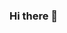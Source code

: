 ### Hi there 👋

<!--
**nikhilamalajerrin/nikhilamalajerrin** is a ✨ _special_ ✨ repository because its `README.md` (this file) appears on your GitHub profile.

Here are some ideas to get you started:

- 🔭 I’m currently working on effective engineering solutions for the better future. I have a bachelors in Mechatronics and a strong background knowledge in Robotics,Embedded systems and Artificial Intelligence. Getting a life changing product into the hands of people is my calling
- 🌱 I’m currently learning ROS and MOTION PLANNING
- 👯 I have Profound knowledge in Control theory, SLAM, Path planning, Motion Planning, ROS framework, Embedded system Design and Mechanical Designing. Proficient in Simulation         software : V-REP,Matlab and Gazebo with good Programming skills in C, C++ and Python.
- 💬 Ask me about Robotics,kinematics,dynamics and control theory
- 📫 How to reach me: nikhilamalajerrin.mc17@bitsathy.ac.in
- ⚡ Fun fact: When I'm not working I'm likely to hear music, yelling at athletes on TV who can't hear me,reading anything I can find on Steve Jobs and Muhammad Ali and I go by the motto “Character consists of what you do on the third and fourth tries"
-->
